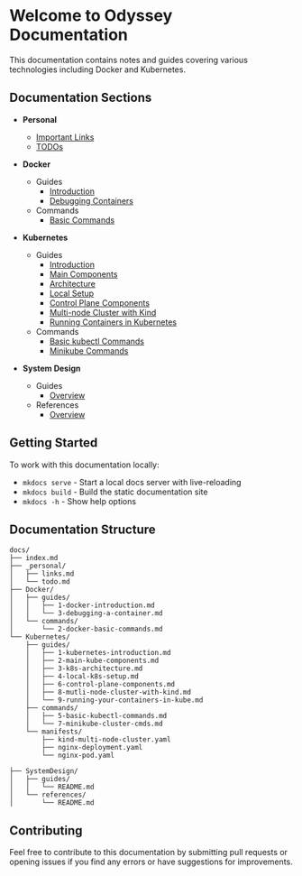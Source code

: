 # Welcome to Odyssey Documentation

This documentation contains notes and guides covering various technologies including Docker and Kubernetes.

## Documentation Sections

* **Personal**
  * [Important Links](_personal/links.md)
  * [TODOs](_personal/todo.md)

* **Docker**
  * Guides
    * [Introduction](Docker/guides/1-docker-introduction.md)
    * [Debugging Containers](Docker/guides/3-debugging-a-container.md)
  * Commands
    * [Basic Commands](Docker/commands/2-docker-basic-commands.md)

* **Kubernetes**
  * Guides
    * [Introduction](Kubernetes/guides/1-kubernetes-introduction.md)
    * [Main Components](Kubernetes/guides/2-main-kube-components.md)
    * [Architecture](Kubernetes/guides/3-k8s-architecture.md)
    * [Local Setup](Kubernetes/guides/4-local-k8s-setup.md)
    * [Control Plane Components](Kubernetes/guides/6-control-plane-components.md)
    * [Multi-node Cluster with Kind](Kubernetes/guides/8-mutli-node-cluster-with-kind.md)
    * [Running Containers in Kubernetes](Kubernetes/guides/9-running-your-containers-in-kube.md)
  * Commands
    * [Basic kubectl Commands](Kubernetes/commands/5-basic-kubectl-commands.md)
    * [Minikube Commands](Kubernetes/commands/7-minikube-cluster-cmds.md)

* **System Design**
  * Guides
    * [Overview](SystemDesign/guides/README.md)
  * References
    * [Overview](SystemDesign/references/README.md)

## Getting Started

To work with this documentation locally:

* `mkdocs serve` - Start a local docs server with live-reloading
* `mkdocs build` - Build the static documentation site
* `mkdocs -h` - Show help options

## Documentation Structure

    docs/
    ├── index.md
    ├── _personal/
    │   ├── links.md
    │   └── todo.md
    ├── Docker/
    │   ├── guides/
    │   │   ├── 1-docker-introduction.md
    │   │   └── 3-debugging-a-container.md
    │   └── commands/
    │       └── 2-docker-basic-commands.md
    └── Kubernetes/
        ├── guides/
        │   ├── 1-kubernetes-introduction.md
        │   ├── 2-main-kube-components.md
        │   ├── 3-k8s-architecture.md
        │   ├── 4-local-k8s-setup.md
        │   ├── 6-control-plane-components.md
        │   ├── 8-mutli-node-cluster-with-kind.md
        │   └── 9-running-your-containers-in-kube.md
        ├── commands/
        │   ├── 5-basic-kubectl-commands.md
        │   └── 7-minikube-cluster-cmds.md
        └── manifests/
            ├── kind-multi-node-cluster.yaml
            ├── nginx-deployment.yaml
            └── nginx-pod.yaml
        
    ├── SystemDesign/
    │   ├── guides/
    │   │   └── README.md
    │   └── references/
    │       └── README.md

## Contributing

Feel free to contribute to this documentation by submitting pull requests or opening issues if you find any errors or have suggestions for improvements.
